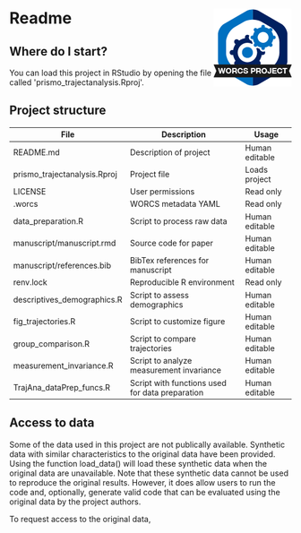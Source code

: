 # Readme <a href='https://osf.io/zcvbs/'><img src='worcs_icon.png' align="right" height="139" /></a>

<!-- Please add a brief introduction to explain what the project is about    -->

## Where do I start?

You can load this project in RStudio by opening the file called 'prismo_trajectanalysis.Rproj'.

## Project structure

<!--  You can add rows to this table, using "|" to separate columns.         -->
File                         | Description                                      | Usage         
---------------------------- | ------------------------------------------------ | --------------
README.md                    | Description of project                           | Human editable
prismo_trajectanalysis.Rproj | Project file                                     | Loads project 
LICENSE                      | User permissions                                 | Read only     
.worcs                       | WORCS metadata YAML                              | Read only     
data_preparation.R           | Script to process raw data                       | Human editable
manuscript/manuscript.rmd    | Source code for paper                            | Human editable
manuscript/references.bib    | BibTex references for manuscript                 | Human editable
renv.lock                    | Reproducible R environment                       | Read only 
descriptives_demographics.R  | Script to assess demographics                    | Human editable
fig_trajectories.R           | Script to customize figure                       | Human editable
group_comparison.R           | Script to compare trajectories                   | Human editable
measurement_invariance.R     | Script to analyze measurement invariance         | Human editable
TrajAna_dataPrep_funcs.R     | Script with functions used for data preparation  | Human editable


<!--  You can consider adding the following to this file:                    -->
<!--  * A citation reference for your project                                -->
<!--  * Contact information for questions/comments                           -->
<!--  * How people can offer to contribute to the project                    -->
<!--  * A contributor code of conduct, https://www.contributor-covenant.org/ -->

## Access to data

Some of the data used in this project are not publically available.
Synthetic data with similar characteristics to the original data have been provided. Using the function load_data() will load these synthetic data when the original data are unavailable. Note that these synthetic data cannot be used to reproduce the original results. However, it does allow users to run the code and, optionally, generate valid code that can be evaluated using the original data by the project authors.

To request access to the original data, 

<!--Clarify here how users should contact you to gain access to the data, or to submit syntax for evaluation on the original data.-->





